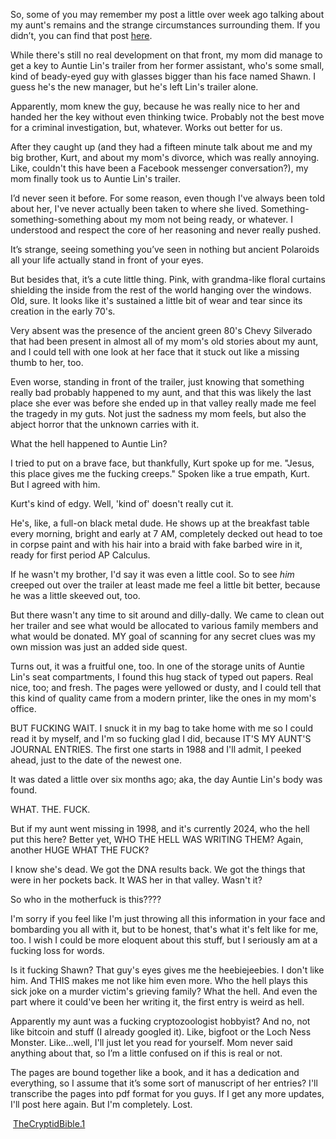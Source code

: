 So, some of you may remember my post a little over week ago talking about my aunt's remains and the strange circumstances surrounding them. If you didn’t, you can find that post [here](https://www.reddit.com/r/nosleep/s/C2FPp6N3O6). 


While there's still no real development on that front, my mom did manage to get a key to Auntie Lin's trailer from her former assistant, who's some small, kind of beady-eyed guy with glasses bigger than his face named Shawn. I guess he's the new manager, but he's left Lin's trailer alone.


Apparently, mom knew the guy, because he was really nice to her and handed her the key without even thinking twice. Probably not the best move for a criminal investigation, but, whatever. Works out better for us. 


After they caught up (and they had a fifteen minute talk about me and my big brother, Kurt, and about my mom's divorce, which was really annoying. Like, couldn't this have been a Facebook messenger conversation?), my mom finally took us to Auntie Lin's trailer.


I’d never seen it before. For some reason, even though I've always been told about her, I've never actually been taken to where she lived. Something-something-something about my mom not being ready, or whatever. I understood and respect the core of her reasoning and never really pushed.


It’s strange, seeing something you’ve seen in nothing but ancient Polaroids all your life actually stand in front of your eyes.


But besides that, it’s a cute little thing. Pink, with grandma-like floral curtains shielding the inside from the rest of the world hanging over the windows. Old, sure. It looks like it's sustained a little bit of wear and tear since its creation in the early 70's. 


Very absent was the presence of the ancient green 80's Chevy Silverado that had been present in almost all of my mom's old stories about my aunt, and I could tell with one look at her face that it stuck out like a missing thumb to her, too. 


Even worse, standing in front of the trailer, just knowing that something really bad probably happened to my aunt, and that this was likely the last place she ever was before she ended up in that valley really made me feel the tragedy in my guts. Not just the sadness my mom feels, but also the abject horror that the unknown carries with it.


What the hell happened to Auntie Lin?


I tried to put on a brave face, but thankfully, Kurt spoke up for me. "Jesus, this place gives me the fucking creeps." Spoken like a true empath, Kurt. But I agreed with him. 


Kurt's kind of edgy. Well, 'kind of' doesn't really cut it. 


He's, like, a full-on black metal dude. He shows up at the breakfast table every morning, bright and early at 7 AM, completely decked out head to toe in corpse paint and with his hair into a braid with fake barbed wire in it, ready for first period AP Calculus.


If he wasn't my brother, I'd say it was even a little cool. So to see *him* creeped out over the trailer at least made me feel a little bit better, because he was a little skeeved out, too.


But there wasn't any time to sit around and dilly-dally. We came to clean out her trailer and see what would be allocated to various family members and what would be donated. MY goal of scanning for any secret clues was my own mission was just an added side quest.


Turns out, it was a fruitful one, too. In one of the storage units of Auntie Lin's seat compartments, I found this hug stack of typed out papers. Real nice, too; and fresh. The pages were yellowed or dusty, and I could tell that this kind of quality came from a modern printer, like the ones in my mom's office. 


BUT FUCKING WAIT. I snuck it in my bag to take home with me so I could read it by myself, and I'm so fucking glad I did, because IT'S MY AUNT'S JOURNAL ENTRIES. The first one starts in 1988 and I'll admit, I peeked ahead, just to the date of the newest one.


It was dated a little over six months ago; aka, the day Auntie Lin's body was found. 


WHAT. THE. FUCK.


But if my aunt went missing in 1998, and it's currently 2024, who the hell put this here? Better yet, WHO THE HELL WAS WRITING THEM? Again, another HUGE WHAT THE FUCK? 


I know she's dead. We got the DNA results back. We got the things that were in her pockets back. It WAS her in that valley. Wasn't it?


So who in the motherfuck is this????


I'm sorry if you feel like I'm just throwing all this information in your face and bombarding you all with it, but to be honest, that's what it's felt like for me, too. I wish I could be more eloquent about this stuff, but I seriously am at a fucking loss for words. 


Is it fucking Shawn? That guy's eyes gives me the heebiejeebies. I don't like him. And THIS makes me not like him even more. Who the hell plays this sick joke on a murder victim's grieving family? What the hell. And even the part where it could've been her writing it, the first entry is weird as hell. 


Apparently my aunt was a fucking cryptozoologist hobbyist? And no, not like bitcoin and stuff (I already googled it). Like, bigfoot or the Loch Ness Monster. Like...well, I'll just let you read for yourself. Mom never said anything about that, so I’m a little confused on if this is real or not. 


The pages are bound together like a book, and it has a dedication and everything, so I assume that it’s some sort of manuscript of her entries? I'll transcribe the pages into pdf format for you guys. If I get any more updates, I'll post here again. But I'm completely. Lost.

​
[TheCryptidBible.1](https://docs.google.com/document/d/1W9F83QHtuZB-_xe9cmwzBpfNMkhdpGGO7MzOwMnctTg/edit)